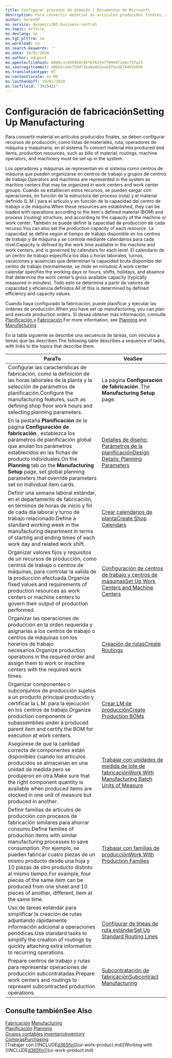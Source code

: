 ```yaml
---
title: Configurar procesos de almacén | Documentos de Microsoft
description: Para convertir material en artículos producidos finales, se deben configurar recursos de producción, como listas de materiales, ruta, operadores de máquina y maquinaria, en el sistema.
author: SorenGP
ms.service: dynamics365-business-central
ms.topic: article
ms.devlang: na
ms.tgt_pltfrm: na
ms.workload: na
ms.search.keywords: ''
ms.date: 10/01/2020
ms.author: edupont
ms.openlocfilehash: 6888c3cd599b9c85f67615e7f090d72e8cf5fa23
ms.sourcegitcommit: ddbb5cede750df1baba4b3eab8fbed6744b5b9d6
ms.translationtype: HT
ms.contentlocale: es-MX
ms.lasthandoff: 10/01/2020
ms.locfileid: "3915421"
---
```

# <a name="setting-up-manufacturing"></a><span data-ttu-id="f9d20-103">Configuración de fabricación</span><span class="sxs-lookup"><span data-stu-id="f9d20-103">Setting Up Manufacturing</span></span>
<span data-ttu-id="f9d20-104">Para convertir material en artículos producidos finales, se deben configurar recursos de producción, como listas de materiales, ruta, operadores de máquina y maquinaria, en el sistema.</span><span class="sxs-lookup"><span data-stu-id="f9d20-104">To convert material into produced end items, production resources, such as bills of material, routings, machine operators, and machinery must be set up in the system.</span></span>

<span data-ttu-id="f9d20-105">Los operadores y máquinas se representan en el sistema como centros de máquina que pueden organizarse en centros de trabajo y grupos de centros de trabajo.</span><span class="sxs-lookup"><span data-stu-id="f9d20-105">Operators and machines are represented in the system as machine centers that may be organized in work centers and work center groups.</span></span> <span data-ttu-id="f9d20-106">Cuando se establecen estos recursos, se pueden cargar con operaciones, en función de la estructura del proceso (ruta) y el material definido (L.M.) para el artículo y en función de la capacidad del centro de trabajo o de máquina.</span><span class="sxs-lookup"><span data-stu-id="f9d20-106">When these resources are established, they can be loaded with operations according to the item's defined material (BOM) and process (routing) structure, and according to the capacity of the machine or work center.</span></span> <span data-ttu-id="f9d20-107">También se puede definir la capacidad de producción de cada recurso.</span><span class="sxs-lookup"><span data-stu-id="f9d20-107">You can also set the production capacity of each resource.</span></span> <span data-ttu-id="f9d20-108">La capacidad se define según el tiempo de trabajo disponible en los centros de trabajo y de máquina y se controla mediante calendarios para cada nivel.</span><span class="sxs-lookup"><span data-stu-id="f9d20-108">Capacity is defined by the work time available in the machine and work centers, and is governed by calendars for each level.</span></span> <span data-ttu-id="f9d20-109">El calendario de un centro de trabajo especifica los días u horas laborales, turnos, vacaciones y ausencias que determinan la capacidad bruta disponible del centro de trabajo (normalmente, se mide en minutos).</span><span class="sxs-lookup"><span data-stu-id="f9d20-109">A work center calendar specifies the working days or hours, shifts, holidays, and absence that determine the work center’s gross available capacity (typically measured in minutes).</span></span> <span data-ttu-id="f9d20-110">Todo esto se determina a partir de valores de capacidad y eficiencia definidos.</span><span class="sxs-lookup"><span data-stu-id="f9d20-110">All of this is determined by defined efficiency and capacity values.</span></span>  

<span data-ttu-id="f9d20-111">Cuando haya configurado la fabricación, puede planificar y ejecutar las órdenes de producción.</span><span class="sxs-lookup"><span data-stu-id="f9d20-111">When you have set up manufacturing, you can plan and execute production orders.</span></span> <span data-ttu-id="f9d20-112">Si desea obtener más información, consulte [Planificación ](production-planning.md) y [Fabricación](production-manage-manufacturing.md).</span><span class="sxs-lookup"><span data-stu-id="f9d20-112">For more information, see [Planning](production-planning.md) and [Manufacturing](production-manage-manufacturing.md).</span></span>  



 <span data-ttu-id="f9d20-113">En la tabla siguiente se describe una secuencia de tareas, con vínculos a temas que las describen.</span><span class="sxs-lookup"><span data-stu-id="f9d20-113">The following table describes a sequence of tasks, with links to the topics that describe them.</span></span>   

|<span data-ttu-id="f9d20-114">**Para**</span><span class="sxs-lookup"><span data-stu-id="f9d20-114">**To**</span></span>|<span data-ttu-id="f9d20-115">**Vea**</span><span class="sxs-lookup"><span data-stu-id="f9d20-115">**See**</span></span>|  
|------------|-------------|  
|<span data-ttu-id="f9d20-116">Configurar las características de fabricación, como la definición de las horas laborales de la planta y la selección de parámetros de planificación.</span><span class="sxs-lookup"><span data-stu-id="f9d20-116">Configure the manufacturing features, such as defining shop floor work hours and selecting planning parameters.</span></span>|<span data-ttu-id="f9d20-117">La página **Configuración de fabricación** .</span><span class="sxs-lookup"><span data-stu-id="f9d20-117">The **Manufacturing Setup** page.</span></span>|
|<span data-ttu-id="f9d20-118">En la pestaña **Planificación** de la página **Configuración de fabricación** , establezca los parámetros de planificación global que anulan los parámetros establecidos en las fichas de producto individuales.</span><span class="sxs-lookup"><span data-stu-id="f9d20-118">On the **Planning** tab on the **Manufacturing Setup** page, set global planning parameters that override parameters set on individual item cards.</span></span>|[<span data-ttu-id="f9d20-119">Detalles de diseño: Parámetros de la planificación</span><span class="sxs-lookup"><span data-stu-id="f9d20-119">Design Details: Planning Parameters</span></span>](design-details-planning-parameters.md)|
|<span data-ttu-id="f9d20-120">Definir una semana laboral estándar, en el departamento de fabricación, en términos de horas de inicio y fin de cada día laboral y turno de trabajo relacionado.</span><span class="sxs-lookup"><span data-stu-id="f9d20-120">Define a standard working week in the manufacturing department in terms of starting and ending times of each work day and related work shift.</span></span>|[<span data-ttu-id="f9d20-121">Crear calendarios de planta</span><span class="sxs-lookup"><span data-stu-id="f9d20-121">Create Shop Calendars</span></span>](production-how-to-create-work-center-calendars.md)|  
|<span data-ttu-id="f9d20-122">Organizar valores fijos y requisitos de un recursos de producción, como centros de trabajo o centros de máquinas, para controlar la salida de la producción efectuada.</span><span class="sxs-lookup"><span data-stu-id="f9d20-122">Organize fixed values and requirements of production resources as work centers or machine centers to govern their output of production performed.</span></span>|[<span data-ttu-id="f9d20-123">Configuración de centros de trabajo y centros de máquinas</span><span class="sxs-lookup"><span data-stu-id="f9d20-123">Set Up Work Centers and Machine Centers</span></span>](production-how-to-set-up-work-and-machine-centers.md)|
|<span data-ttu-id="f9d20-124">Organizar las operaciones de producción en la orden requerida y asignarlas a los centros de trabajo o centros de máquinas con los horarios de trabajo necesarios.</span><span class="sxs-lookup"><span data-stu-id="f9d20-124">Organize production operations in the required order and assign them to work or machine centers with the required work times.</span></span>|[<span data-ttu-id="f9d20-125">Creación de rutas</span><span class="sxs-lookup"><span data-stu-id="f9d20-125">Create Routings</span></span>](production-how-to-create-routings.md)|
|<span data-ttu-id="f9d20-126">Organizar componentes o subconjuntos de producción sujetos a un producto principal producido y certificar la L.M. para la ejecución en los centros de trabajo.</span><span class="sxs-lookup"><span data-stu-id="f9d20-126">Organize production components or subassemblies under a produced parent item and certify the BOM for execution at work centers.</span></span>|[<span data-ttu-id="f9d20-127">Crear LM de producción</span><span class="sxs-lookup"><span data-stu-id="f9d20-127">Create Production BOMs</span></span>](production-how-to-create-production-boms.md)|
|<span data-ttu-id="f9d20-128">Asegúrese de que la cantidad correcta de componentes están disponibles cuando los artículos producidos se almacenan en una unidad de medida pero se produjeron en otra.</span><span class="sxs-lookup"><span data-stu-id="f9d20-128">Make sure that the right component quantity is available when produced items are stocked in one unit of measure but produced in another.</span></span>|[<span data-ttu-id="f9d20-129">Trabajar con unidades de medida de lote de fabricación</span><span class="sxs-lookup"><span data-stu-id="f9d20-129">Work With Manufacturing Batch Units of Measure</span></span>](production-how-to-use-the-manufacturing-batch-unit-of-measure.md)|  
|<span data-ttu-id="f9d20-130">Definir familias de artículos de producción con procesos de fabricación similares para ahorrar consumo.</span><span class="sxs-lookup"><span data-stu-id="f9d20-130">Define families of production items with similar manufacturing processes to save consumption.</span></span> <span data-ttu-id="f9d20-131">Por ejemplo, se pueden fabricar cuatro piezas de un mismo producto desde una hoja y 10 piezas de otro producto distinto al mismo tiempo.</span><span class="sxs-lookup"><span data-stu-id="f9d20-131">For example, four pieces of the same item can be produced from one sheet and 10 pieces of another, different, item at the same time.</span></span>|[<span data-ttu-id="f9d20-132">Trabajar con familias de producción</span><span class="sxs-lookup"><span data-stu-id="f9d20-132">Work With Production Families</span></span>](production-how-work-family.md)|
|<span data-ttu-id="f9d20-133">Uso de tareas estándar para simplificar la creación de rutas adjuntando rápidamente información adicional a operaciones periódicas.</span><span class="sxs-lookup"><span data-stu-id="f9d20-133">Use standard tasks to simplify the creation of routings by quickly attaching extra information to recurring operations.</span></span>|[<span data-ttu-id="f9d20-134">Configurar de líneas de ruta estándar</span><span class="sxs-lookup"><span data-stu-id="f9d20-134">Set Up Standard Routing Lines</span></span>](production-how-set-up-standard-routing-lines.md)|  
|<span data-ttu-id="f9d20-135">Prepare centros de trabajo y rutas para representar operaciones de producción subcontratadas.</span><span class="sxs-lookup"><span data-stu-id="f9d20-135">Prepare work centers and routings to represent subcontracted production operations.</span></span>|[<span data-ttu-id="f9d20-136">Subcontratación de fabricación</span><span class="sxs-lookup"><span data-stu-id="f9d20-136">Subcontract Manufacturing</span></span>](production-how-to-subcontract-manufacturing.md)|  

## <a name="see-also"></a><span data-ttu-id="f9d20-137">Consulte también</span><span class="sxs-lookup"><span data-stu-id="f9d20-137">See Also</span></span>
<span data-ttu-id="f9d20-138">[Fabricación](production-manage-manufacturing.md)  </span><span class="sxs-lookup"><span data-stu-id="f9d20-138">[Manufacturing](production-manage-manufacturing.md)  </span></span>  
<span data-ttu-id="f9d20-139">[Planificación](production-planning.md) </span><span class="sxs-lookup"><span data-stu-id="f9d20-139">[Planning](production-planning.md) </span></span>  
[<span data-ttu-id="f9d20-140">Grupos contables inventario</span><span class="sxs-lookup"><span data-stu-id="f9d20-140">Inventory</span></span>](inventory-manage-inventory.md)  
[<span data-ttu-id="f9d20-141">Compras</span><span class="sxs-lookup"><span data-stu-id="f9d20-141">Purchasing</span></span>](purchasing-manage-purchasing.md)  
<span data-ttu-id="f9d20-142">[Trabajar con [!INCLUDE[d365fin](includes/d365fin_md.md)]](ui-work-product.md)</span><span class="sxs-lookup"><span data-stu-id="f9d20-142">[Working with [!INCLUDE[d365fin](includes/d365fin_md.md)]](ui-work-product.md)</span></span>
